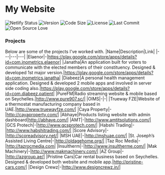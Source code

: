 # My Website

![Netlify Status](https://api.netlify.com/api/v1/badges/e5f445ee-4cf3-4bc3-bbac-eb34a7ed2ace/deploy-status)
![Version](https://img.shields.io/static/v1?label=Version&message=1.4.0&color=greeen)
![Code Size](https://img.shields.io/github/languages/code-size/ctrleffive/ctrleffive?label=Code%20Size)
![License](https://img.shields.io/github/license/ctrleffive/ctrleffive?label=License)
![Last Commit](https://img.shields.io/github/last-commit/ctrleffive/ctrleffive?label=Last%20Commit)
![Open Source Love](https://img.shields.io/static/v1?logo=open-source-initiative&style=flat&label=Open%20Source&logoColor=white&color=success&message=Love)

### Projects
Below are some of the projects I've worked with.
|Name|Description|Link|
|---|---|---|
|Elaenor|-|https://play.google.com/store/apps/details?id=com.inometrics.elaenor|
|Janatha|An application built for voters to communicate with the elected members of their constituency. Designed & developed 1st major version.|https://play.google.com/store/apps/details?id=com.inometrics.janatha|
|Diabeez|A personal health management application. Designed & developed 2 mobile apps and involved in server side coding also.|https://play.google.com/store/apps/details?id=com.diabeez.patient|
|PureFM|Radio streaming website & mobile based on Seychelles.|http://www.pure907.sc/|
|OIMS|-|-|
|Trueway FZE|Website of a thermostat manufacturing company based in UAE.|http://www.truewayfze.com/|
|Caya Property|-|http://cayaproperty.com/|
|Abhaye|Products listing website with admin dashboard|http://abhaye.com/|
|AMT|-|http://www.amtitsolutions.com/|
|GCS Protech|-|http://www.gcsprotech.com/|
|Habshi Trading|-|http://www.habshitrading.com/|
|Score Advisory|-|http://scoreadvisory.net/|
|MSH UAE|-|http://mshuae.com/|
|St. Joseph’s Assisted Living Centre|-|http://oldagehome.org/|
|Taz Roc Media|-|http://tazrocmedia.com|
|Insultherm|-|http://www.insultherme.com/|
|Mak Machinery|-|http://www.makmachinery.com/|
|AZ Group|-|http://azgroup.ae/|
|Pristine Cars|Car rental business based on Seychelles. Designed & developed both website and mobile app.|http://pristine-cars.com/|
|Design Crewz|-|http://www.designcrewz.in/|
